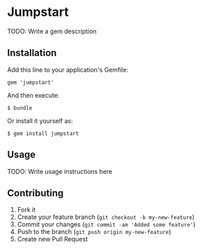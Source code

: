 # Jumpstart

TODO: Write a gem description

## Installation

Add this line to your application's Gemfile:

    gem 'jumpstart'

And then execute:

    $ bundle

Or install it yourself as:

    $ gem install jumpstart

## Usage

TODO: Write usage instructions here

## Contributing

1. Fork it
2. Create your feature branch (`git checkout -b my-new-feature`)
3. Commit your changes (`git commit -am 'Added some feature'`)
4. Push to the branch (`git push origin my-new-feature`)
5. Create new Pull Request
